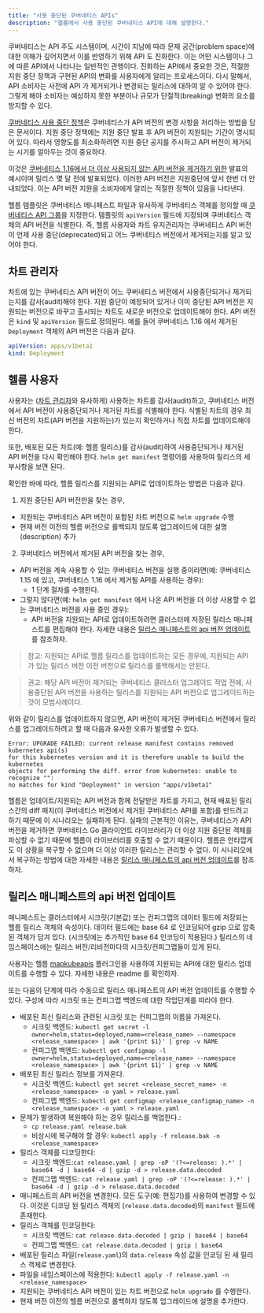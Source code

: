 ```yaml
---
title: "사용 중단된 쿠버네티스 APIs"
description: "헬름에서 사용 중단된 쿠버네티스 API에 대해 설명한다."
---
```


쿠버네티스는 API 주도 시스템이며, 시간이 지남에 따라
문제 공간(problem space)에 대한 이해가 깊어지면서 이를 반영하기 위해 API 도 진화한다.
이는 어떤 시스템이나 그에 따른 API에서 나타나는 일반적인 관행이다.
진화하는 API에서 중요한 것은, 적절한 지원 중단 정책과
구현된 API의 변화를 사용자에게 알리는 프로세스이다. 다시 말해서,
API 소비자는 사전에 API 가 제거되거나 변경되는 릴리스에 대하여 알 수 있어야 한다.
그렇게 해야 소비자는 예상하지 못한 부분이나 규모가 단절적(breaking) 변화의 요소를 방지할 수 있다.

[쿠버네티스 사용
중단 정책](https://kubernetes.io/docs/reference/using-api/deprecation-policy/)은
쿠버네티스가 API 버전의 변경 사항을 처리하는 방법을 담은 문서이다.
지원 중단 정책에는 지원 중단 발표 후 API
버전이 지원되는 기간이 명시되어 있다. 따라서 영향도를 최소화하려면
지원 중단 공지를 주시하고 API 버전이 제거되는 시기를 알아두는 것이
중요하다.

이것은 [쿠버네티스 1.16에서
더 이상 사용되지 않는 API
버전을 제거하기 위한](https://kubernetes.io/blog/2019/07/18/api-deprecations-in-1-16/) 발표의 예시이며
릴리스 몇 달 전에 발표되었다. 이러한 API 버전은
지원중단에 앞서 한번 더 안내되었다.
이는 API 버전 지원을 소비자에게 알리는 적절한 정책이 있음을 나타낸다.

헬름 템플릿은 쿠버네티스 메니페스트 파일과 유사하게
쿠버네티스 객체를 정의할 때 [쿠버네티스 API
그룹](https://kubernetes.io/docs/concepts/overview/kubernetes-api/#api-groups)을 지정한다.
템플릿의 `apiVersion` 필드에 지정되며 쿠버네티스 객체의
API 버전을 식별한다. 즉, 헬름 사용자와 차트 유지관리자는
쿠버네티스 API 버전이 언제 사용 중단(deprecated)되고
어느 쿠버네티스 버전에서 제거되는지를 알고 있어야 한다.

## 차트 관리자

차트에 있는 쿠버네티스 API 버전이 어느 쿠버네티스 버전에서
사용중단되거나 제거되는지를 감사(audit)해야 한다.
지원 중단이 예정되어 있거나 이미 중단된 API 버전은 지원되는 버전으로 바꾸고
출시되는 차트도 새로운 버전으로 업데이트해야 한다. API 버전은 `kind` 및
`apiVersion` 필드로 정의된다. 예를 들어 쿠버네티스 1.16
에서 제거된 `Deployment` 객체의 API 버전은 다음과 같다.

```yaml
apiVersion: apps/v1beta1
kind: Deployment
```

## 헬름 사용자

사용자는 ([차트 관리자](#차트-관리자)와 유사하게) 사용하는
차트를 감사(audit)하고, 쿠버네티스 버전에서 API 버전이
사용중단되거나 제거된 차트를 식별해야 한다.
식별된 차트의 경우 최신 버전의 차트(API 버전을 지원하는)가 있는지
확인하거나 직접 차트를 업데이트해야 한다.

또한, 배포된 모든 차트(예: 헬름 릴리스)를 감사(audit)하여
사용중단되거나 제거된 API 버전을 다시 확인해야 한다.
`helm get manifest` 명령어를 사용하여 릴리스의 세부사항을 보면 된다.

확인한 바에 따라, 헬름 릴리스를 지원되는 API로 업데이트하는 방법은
다음과 같다.

1. 지원 중단된 API 버전만을 찾는 경우,
  - 지원되는 쿠버네티스 API 버전이 포함된 차트 버전으로 `helm upgrade`
    수행
  - 현재 버전 이전의 헬름 버전으로 롤백되지 않도록
    업그레이드에 대한 설명(description) 추가
2.  쿠버네티스 버전에서 제거된 API 버전을 찾는
    경우,
  - API 버전을 계속 사용할 수 있는 쿠버네티스 버전을 실행 중이라면(예: 쿠버네티스 1.15 에 있고, 쿠버네티스 1.16 에서 제거될 API를 사용하는 경우):
    - 1 단계 절차를 수행한다.
  - 그렇지 않다면(예: `helm get manifest` 에서 나온 API 버전을
    더 이상 사용할 수 없는 쿠버네티스 버전을 사용 중인 경우):
    - API 버전을 지원되는 API로 업데이트하려면 클러스터에
  	  저장된 릴리스 매니페스트를 편집해야 한다.
  	  자세한 내용은 [릴리스 매니페스트의 api 버전 업데이트](#릴리스-매니페스트의-api-버전-업데이트)를
  	  참조하자.

> 참고: 지원되는 API로 헬름 릴리스를 업데이트하는 모든 경우에,
지원되는 API 가 있는 릴리스 버전 이전 버전으로 릴리스를
롤백해서는 안된다.

> 권고: 해당 API 버전이 제거되는 쿠버네티스 클러스터 업그레이드 작업 전에,
사용중단된 API 버전을 사용하는 릴리스를
지원되는 API 버전으로 업그레이드하는 것이 모범사례이다.

위와 같이 릴리스를 업데이트하지 않으면, API 버전이
제거된 쿠버네티스 버전에서 릴리스를 업그레이드하려고 할 때
다음과 유사한 오류가 발생할 수 있다.

```
Error: UPGRADE FAILED: current release manifest contains removed kubernetes api(s)
for this kubernetes version and it is therefore unable to build the kubernetes
objects for performing the diff. error from kubernetes: unable to recognize "":
no matches for kind "Deployment" in version "apps/v1beta1"
```

헬름은 업데이트/지원되는 API 버전과 함께
전달받은 차트를 가지고, 현재 배포된 릴리스간의
diff 패치(이 쿠버네티스 버전에서 제거된 쿠버네티스 API를 포함)를
만드려고 하기 때문에 이 시나리오는 실패하게 된다.
실패의 근본적인 이유는, 쿠버네티스가 API 버전을 제거하면
쿠버네티스 Go 클라이언트 라이브러리가 더 이상 지원 중단된
객체를 파싱할 수 없기 때문에 헬름이 라이브러리를
호출할 수 없기 때문이다. 헬름은 안타깝게도 이 상황을
복구할 수 없으며 더 이상 이러한 릴리스는 관리할 수 없다. 이 시나리오에서 복구하는 방법에 대한 자세한 내용은
[릴리스 매니페스트의 api 버전 업데이트](#릴리스-매니페스트의-api-버전-업데이트)를 참조하자.

## 릴리스 매니페스트의 api 버전 업데이트

매니페스트는 클러스터에서 시크릿(기본값) 또는 컨피그맵의 데이터 필드에 저장되는
헬름 릴리스 객체의 속성이다. 데이터 필드에는 base 64 로 인코딩되어
gzip 으로 압축된 객체가 담겨 있다. (시크릿에는 추가적인 base 64 인코딩이
적용된다.) 릴리스의 네임스페이스에는 릴리스 버전/리비전마다의
시크릿/컨피그맵들이 있게 된다.

사용자는 헬름 [mapkubeapis](https://github.com/helm/helm-mapkubeapis) 플러그인을
사용하여 지원되는 API에 대한 릴리스 업데이트를
수행할 수 있다. 자세한 내용은 readme 를 확인하자.

또는 다음의 단계에 따라 수동으로 릴리스 매니페스트의 API 버전
업데이트를 수행할 수 있다. 구성에 따라 시크릿 또는 컨피그맵 백엔드에 대한
작업단계를 따라야 한다.

- 배포된 최신 릴리스와 관련된 시크릿 또는 컨피그맵의 이름을
  가져온다.
  - 시크릿 백엔드: `kubectl get secret -l
    owner=helm,status=deployed,name=<release_name> --namespace
    <release_namespace> | awk '{print $1}' | grep -v NAME`
  - 컨피그맵 백엔드: `kubectl get configmap -l
    owner=helm,status=deployed,name=<release_name> --namespace
    <release_namespace> | awk '{print $1}' | grep -v NAME`
- 배포된 최신 릴리스 정보를 가져온다.
  - 시크릿 백엔드: `kubectl get secret <release_secret_name> -n
    <release_namespace> -o yaml > release.yaml`
  - 컨피그맵 백엔드: `kubectl get configmap <release_configmap_name> -n
    <release_namespace> -o yaml > release.yaml`
- 문제가 발생하여 복원해야 하는 경우 릴리스를 백업한다.:
  - `cp release.yaml release.bak`
  - 비상시에 복구해야 할 경우: `kubectl apply -f release.bak -n
    <release_namespace>`
- 릴리스 객체를 디코딩한다:
  - 시크릿 백엔드:`cat release.yaml | grep -oP '(?<=release: ).*' | base64 -d
    | base64 -d | gzip -d > release.data.decoded`
  - 컨피그맵 백엔드: `cat release.yaml | grep -oP '(?<=release: ).*' | base64
    -d | gzip -d > release.data.decoded`
- 매니페스트의 API 버전을 변경한다. 모든 도구(예: 편집기)를 사용하여
  변경할 수 있다. 이것은 디코딩 된 릴리스
  객체의 (`release.data.decoded`)의 `manifest` 필드에 존재한다.
- 릴리스 객체를 인코딩한다:
  - 시크릿 백엔드: `cat release.data.decoded | gzip | base64 | base64`
  - 컨피그맵 백엔드: `cat release.data.decoded | gzip | base64`
- 배포된 릴리스 파일(`release.yaml`)의
  `data.release` 속성 값을 인코딩 된 새 릴리스 객체로 변경한다.
- 파일을 네임스페이스에 적용한다: `kubectl apply -f release.yaml -n
  <release_namespace>`
- 지원되는 쿠버네티스 API 버전이 있는 차트 버전으로 `helm upgrade` 를
  수행한다.
- 현재 버전 이전의 헬름 버전으로 롤백하지 않도록 업그레이드에
  설명을 추가한다.
